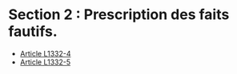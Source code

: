 # Section 2 : Prescription des faits fautifs.

* [Article L1332-4](./LEGIARTI000006901450.md)
* [Article L1332-5](./LEGIARTI000006901451.md)
